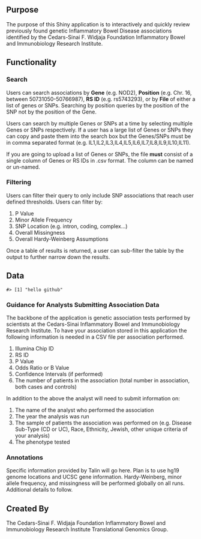 
Purpose
-------

The purpose of this Shiny application is to interactively and quickly review previously found genetic Inflammatory Bowel Disease associations identified by the Cedars-Sinai F. Widjaja Foundation Inflammatory Bowel and Immunobiology Research Institute.

Functionality
-------------

### Search

Users can search associations by **Gene** (e.g. NOD2), **Position** (e.g. Chr. 16, between 50731050-50766987), **RS ID** (e.g. rs5743293), or by **File** of either a list of genes or SNPs. Searching by position queries by the position of the SNP not by the position of the Gene.

Users can search by multiple Genes or SNPs at a time by selecting multiple Genes or SNPs respectively. If a user has a large list of Genes or SNPs they can copy and paste them into the search box but the Genes/SNPs must be in comma separated format (e.g. IL1,IL2,IL3,IL4,IL5,IL6,IL7,IL8,IL9,IL10,IL11).

If you are going to upload a list of Genes or SNPs, the file **must** consist of a single column of Genes or RS IDs in .csv format. The column can be named or un-named.

### Filtering

Users can filter their query to only include SNP associations that reach user defined thresholds. Users can filter by:

1.  P Value
2.  Minor Allele Frequency
3.  SNP Location (e.g. intron, coding, complex...)
4.  Overall Missingness
5.  Overall Hardy-Weinberg Assumptions

Once a table of results is returned, a user can sub-filter the table by the output to further narrow down the results.

Data
----

    #> [1] "hello github"

### Guidance for Analysts Submitting Association Data

The backbone of the application is genetic association tests performed by scientists at the Cedars-Sinai Inflammatory Bowel and Immunobiology Research Institute. To have your association stored in this application the following information is needed in a CSV file per association performed.

1.  Illumina Chip ID
2.  RS ID
3.  P Value
4.  Odds Ratio or B Value
5.  Confidence Intervals (if performed)
6.  The number of patients in the association (total number in association, both cases and controls)

In addition to the above the analyst will need to submit information on:

1.  The name of the analyst who performed the association
2.  The year the analysis was run
3.  The sample of patients the association was performed on (e.g. Disease Sub-Type (CD or UC), Race, Ethnicity, Jewish, other unique criteria of your analysis)
4.  The phenotype tested

### Annotations

Specific information provided by Talin will go here. Plan is to use hg19 genome locations and UCSC gene information. Hardy-Weinberg, minor allele frequency, and missingness will be performed globally on all runs. Additional details to follow.

Created By
----------

The Cedars-Sinai F. Widjaja Foundation Inflammatory Bowel and Immunobiology Research Institute Translational Genomics Group.
